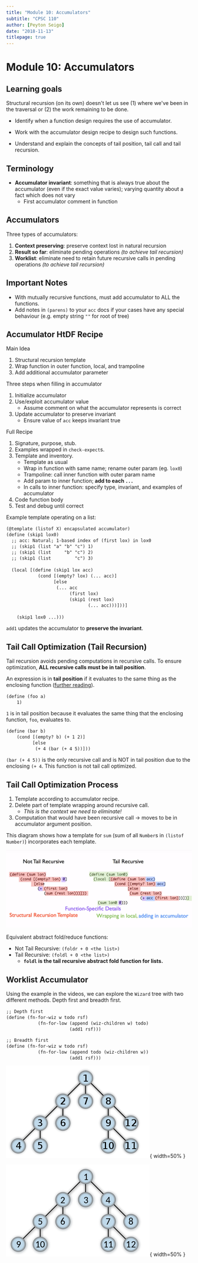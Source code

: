 ```yaml
---
title: "Module 10: Accumulators"
subtitle: "CPSC 110"
author: [Peyton Seigo]
date: "2018-11-13"
titlepage: true
---
```


# Module 10: Accumulators

## Learning goals

Structural recursion (on its own) doesn't let us see (1) where we've been in the traversal or (2) the work remaining to be done.

- Identify when a function design requires the use of accumulator.
- Work with the accumulator design recipe to design such functions.

- Understand and explain the concepts of tail position, tail call and tail recursion.

## Terminology

- **Accumulator invariant**: something that is always true about the accumulator (even if the exact value varies); varying quantity about a fact which does not vary
  - First accumulator comment in function

## Accumulators

Three types of accumulators:

1. **Context preserving**: preserve context lost in natural recursion
2. **Result so far**: eliminate pending operations _(to achieve tail recursion)_
3. **Worklist**: eliminate need to retain future recursive calls in pending operations _(to achieve tail recursion)_

## Important Notes

- With mutually recursive functions, must add accumulator to ALL the functions.
- Add notes in `(parens)` to your `acc` docs if your cases have any special behaviour (e.g. empty string `""` for root of tree)

## Accumulator HtDF Recipe

Main Idea

1. Structural recursion template
2. Wrap function in outer function, local, and trampoline
3. Add additional accumulator parameter

Three steps when filling in accumulator

1. Initialize accumulator
2. Use/exploit accumulator value
    - Assume comment on what the accumulator represents is correct
3. Update accumulator to preserve invariant
    - Ensure value of `acc` keeps invariant true

Full Recipe

1. Signature, purpose, stub.
2. Examples wrapped in `check-expect`s.
3. Template and inventory.
    - Template as usual
    - Wrap in function with same name; rename outer param (eg. `lox0`)
    - Trampoline: call inner function with outer param name
    - Add param to inner function; **add to each `...`**
    - In calls to inner function: specify type, invariant, and examples of accumulator
4. Code function body
5. Test and debug until correct

Example template operating on a list:

```racket
(@template (listof X) encapsulated accumulator)
(define (skip1 lox0)
  ;; acc: Natural; 1-based index of (first lox) in lox0
  ;; (skip1 (list "a" "b" "c") 1)
  ;; (skip1 (list     "b" "c") 2)
  ;; (skip1 (list         "c") 3)

  (local [(define (skip1 lox acc)
            (cond [(empty? lox) (... acc)]
                  [else
                   (... acc
                        (first lox)
                        (skip1 (rest lox)
                               (... acc)))]))]

    (skip1 lox0 ...)))
```

`add1` updates the accumulator to **preserve the invariant**.

## Tail Call Optimization (Tail Recursion)

Tail recursion avoids pending computations in recursive calls. To ensure optimization, **ALL recursive calls must be in tail position**.

An expression is in **tail position** if it evaluates to the same thing as the enclosing function ([further reading](https://docs.racket-lang.org/reference/eval-model.html#%28tech._continuation%29)).

```racket
(define (foo a)
    1)
```

`1` is in tail position because it evaluates the same thing that the enclosing function, `foo`, evaluates to.

```racket
(define (bar b)
    (cond [(empty? b) (+ 1 2)]
          [else
           (+ 4 (bar (+ 4 5))]))
```

`(bar (+ 4 5))` is the only recursive call and is NOT in tail position due to the enclosing `(+ 4`. This function is not tail call optimized.

## Tail Call Optimization Process

1. Template according to accumulator recipe.
2. Delete part of template wrapping around recursive call.
    - _This is the context we need to eliminate!_
3. Computation that would have been recursive call -> moves to be in accumulator argument position.

This diagram shows how a template for `sum` (sum of all `Number`s in `(listof Number)`) incorporates each template.

![Tail Recursion template for `sum` function.](resources/img/m10-tail-recursion-template.png)

Equivalent abstract fold/reduce functions:

- Not Tail Recursive: `(foldr + 0 <the list>)`
- Tail Recursive: `(foldl + 0 <the list>)`
  - **`foldl` is the tail recursive abstract fold function for lists.**

## Worklist Accumulator

Using the example in the videos, we can explore the `Wizard` tree with two different methods. Depth first and breadth first.

```racket
;; Depth first
(define (fn-for-wiz w todo rsf)
            (fn-for-low (append (wiz-children w) todo)
                        (add1 rsf)))
```

```racket
;; Breadth first
(define (fn-for-wiz w todo rsf)
            (fn-for-low (append todo (wiz-children w))
                        (add1 rsf)))
```

![Traversal for a Depth First Tree](resources/img/m10-depth-first-tree.png){ width=50% }

![Traversal for a Breadth First Tree](resources/img/m10-Breadth-first-tree.png){ width=50% }
